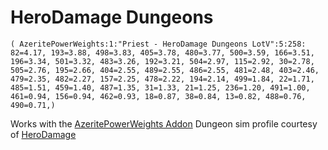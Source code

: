 # HeroDamage Dungeons
```
( AzeritePowerWeights:1:"Priest - HeroDamage Dungeons LotV":5:258: 82=4.17, 193=3.88, 498=3.83, 405=3.78, 480=3.77, 500=3.59, 166=3.51, 196=3.34, 501=3.32, 483=3.26, 192=3.21, 504=2.97, 115=2.92, 30=2.78, 505=2.76, 195=2.66, 404=2.55, 489=2.55, 486=2.55, 481=2.48, 403=2.46, 479=2.35, 482=2.27, 157=2.25, 478=2.22, 194=2.14, 499=1.84, 22=1.71, 485=1.51, 459=1.40, 487=1.35, 31=1.33, 21=1.25, 236=1.20, 491=1.00, 461=0.94, 156=0.94, 462=0.93, 18=0.87, 38=0.84, 13=0.82, 488=0.76, 490=0.71,)
```

 Works with the [AzeritePowerWeights Addon](https://wow.curseforge.com/projects/azeritepowerweights)
 Dungeon sim profile courtesy of [HeroDamage](https://www.herodamage.com/)